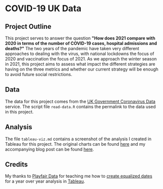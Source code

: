 # COVID-19 UK Data

## Project Outline
This project serves to answer the question **"How does 2021 compare with 2020 in terms of the number of COVID-19 cases, hospital admissions and deaths?"** The two years of the pandemic have taken very different approaches to dealing with the virus, with national lockdowns the focus of 2020 and vaccination the focus of 2021. As we approach the winter season in 2021, this project aims to assess what impact the different strategies are having on the three metrics and whether our current strategy will be enough to avoid future social restrictions.

## Data
The data for this project comes from the [UK Government Coronavirus Data](https://coronavirus.data.gov.uk/) service. The script file `read-data.R` contains the permalink to the data used in this project.

## Analysis
The file `tableau-viz.md` contains a screenshot of the analysis I created in Tableau for this project. The original charts can be found [here](https://public.tableau.com/app/profile/clare.gibson/viz/UKCovid2020-2021/UKCOVID2020-2021) and my accompanying blog post can be found [here](https://surreydatagirl.blogspot.com/2021/10/covid-19-in-uk.html).

## Credits
My thanks to [Playfair Data](https://playfairdata.com) for teaching me how to [create equalized dates](https://playfairdata.com/how-to-equalize-year-over-year-dates-on-one-axis-in-tableau/) for a year over year analysis in [Tableau](https://www.tableau.com).